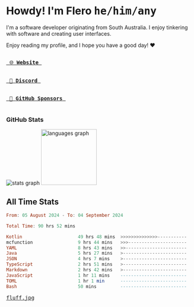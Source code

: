 # Howdy! I'm Flero <kbd>he/him/any</kbd>

I'm a software developer originating from South Australia. I enjoy tinkering with software and creating user interfaces.

Enjoy reading my profile, and I hope you have a good day! :heart:

<a href="https://flero.dev/">
    <kbd>
        <br>
        &nbsp;🌐 <strong>Website</strong>&nbsp;
        <br>
        <br>
    </kbd>
</a>

<a href="https://discord.com/users/1059375676769189938">
    <kbd>
        <br>
        &nbsp;💬 <strong>Discord</strong>&nbsp;
        <br>
        <br>
    </kbd>
</a>

<a href="https://github.com/sponsors/flerouwu">
    <kbd>
        <br>
        &nbsp;🩷 <strong>GitHub Sponsors</strong>&nbsp;
        <br>
        <br>
    </kbd>
</a>

### GitHub Stats
<!-- <p> allows it to be shown side-by-side -->
<div>
  <img src="https://github-readme-stats.vercel.app/api?hide_title=true&hide_rank=false&show_icons=true&include_all_commits=true&count_private=true&disable_animations=true&theme=github_dark&locale=en&hide_border=true&username=flerouwu" alt="stats graph"  />
  <img src="https://github-readme-stats.vercel.app/api/top-langs?locale=en&hide_title=false&langs_count=5&theme=github_dark&hide_border=true&username=flerouwu&layout=compact" alt="languages graph" height="150"  />
</div>

## All Time Stats

<!--START_SECTION:waka-->

```haskell
From: 05 August 2024 - To: 04 September 2024

Total Time: 90 hrs 52 mins

Kotlin                     49 hrs 48 mins  >>>>>>>>>>>>>>-----------   54.60 %
mcfunction                 9 hrs 44 mins   >>>----------------------   10.68 %
YAML                       8 hrs 43 mins   >>-----------------------   09.57 %
Java                       5 hrs 27 mins   >------------------------   05.99 %
JSON                       4 hrs 7 mins    >------------------------   04.52 %
TypeScript                 2 hrs 51 mins   >------------------------   03.13 %
Markdown                   2 hrs 42 mins   >------------------------   02.97 %
JavaScript                 1 hr 11 mins    -------------------------   01.30 %
TOML                       1 hr 1 min      -------------------------   01.13 %
Bash                       50 mins         -------------------------   00.92 %
```

<!--END_SECTION:waka-->

<a href="https://raw.githubusercontent.com/flerouwu/flerouwu/main/fluff.jpg">
  <kbd>fluff.jpg</kbd>
</a>
